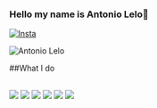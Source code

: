 ### Hello my name is Antonio Lelo👋
[![Insta](https://img.shields.io/badge/Instagram-E4405F?style=for-the-badge&logo=instagram&logoColor=white)](https://www.instagram.com/gift.lelo_?igsh=YjVudjBjajEzcnZx&utm_source=qr)

![Antonio Lelo](https://github-readme-stats.vercel.app/api?username=giftleloo&show_icons=true&theme=radical)

##What I do

<div style= "display:inline_block"><br/>
<img  src="https://img.shields.io/badge/HTML5-E34F26?style=for-the-badge&logo=html5&logoColor=white"/>
<img src="https://img.shields.io/badge/CSS3-1572B6?style=for-the-badge&logo=css3&logoColor=white"/>
<img src="https://img.shields.io/badge/JavaScript-F7DF1E?style=for-the-badge&logo=javascript&logoColor=black"/>
<img src="https://img.shields.io/badge/HTML-239120?style=for-the-badge&logo=html5&logoColor=white"/>
<img src="https://img.shields.io/badge/Java-ED8B00?style=for-the-badge&logo=openjdk&logoColor=white"/>
<img src="https://img.shields.io/badge/Ruby-CC342D?style=for-the-badge&logo=ruby&logoColor=white"/>
</div>



